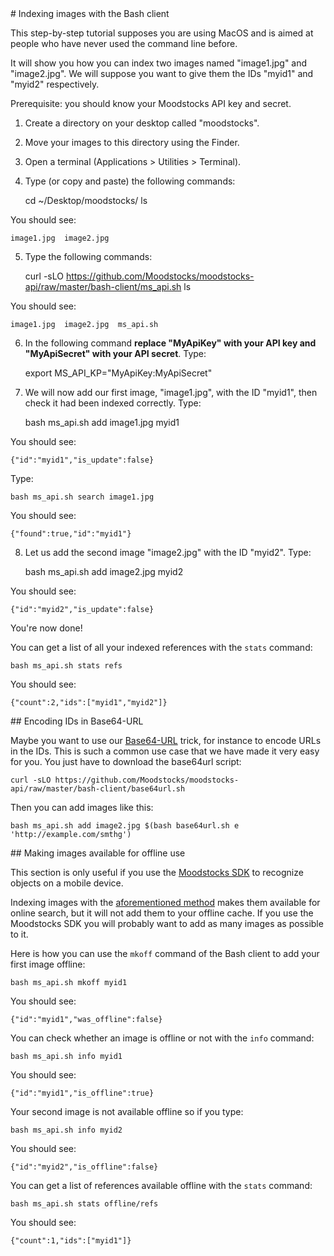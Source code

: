 <a name="add-images"/>
# Indexing images with the Bash client

This step-by-step tutorial supposes you are using MacOS and is aimed at people who have never used the command line before.

It will show you how you can index two images named "image1.jpg" and "image2.jpg". We will suppose you want to give them the IDs "myid1" and "myid2" respectively.

Prerequisite: you should know your Moodstocks API key and secret.

1) Create a directory on your desktop called "moodstocks".

2) Move your images to this directory using the Finder.

3) Open a terminal (Applications > Utilities > Terminal).

4) Type (or copy and paste) the following commands:

    cd ~/Desktop/moodstocks/
    ls

You should see:

    image1.jpg	image2.jpg

5) Type the following commands:

    curl -sLO https://github.com/Moodstocks/moodstocks-api/raw/master/bash-client/ms_api.sh
    ls

You should see:

    image1.jpg	image2.jpg	ms_api.sh

6) In the following command **replace "MyApiKey" with your API key and "MyApiSecret" with your API secret**. Type:

    export MS_API_KP="MyApiKey:MyApiSecret"

7) We will now add our first image, "image1.jpg", with the ID "myid1", then check it had been indexed correctly. Type:

    bash ms_api.sh add image1.jpg myid1

You should see:

    {"id":"myid1","is_update":false}

Type:

    bash ms_api.sh search image1.jpg

You should see:

    {"found":true,"id":"myid1"}

8) Let us add the second image "image2.jpg" with the ID "myid2". Type:

    bash ms_api.sh add image2.jpg myid2

You should see:

    {"id":"myid2","is_update":false}

You're now done!

You can get a list of all your indexed references with the `stats` command:

    bash ms_api.sh stats refs

You should see:

    {"count":2,"ids":["myid1","myid2"]}

<a name="base64-url"/>
## Encoding IDs in Base64-URL

Maybe you want to use our [Base64-URL](https://github.com/Moodstocks/moodstocks-api/wiki/api-v2-doc#data-in-id) trick, for instance to encode URLs in the IDs. This is such a common use case that we have made it very easy for you. You just have to download the base64url script:

    curl -sLO https://github.com/Moodstocks/moodstocks-api/raw/master/bash-client/base64url.sh

Then you can add images like this:

    bash ms_api.sh add image2.jpg $(bash base64url.sh e 'http://example.com/smthg')

<a name="flag-offline"/>
## Making images available for offline use

This section is only useful if you use the [Moodstocks SDK](https://github.com/Moodstocks/moodstocks-sdk) to recognize objects on a mobile device.

Indexing images with the [aforementioned method](#add-images) makes them available for online search, but it will not add them to your offline cache. If you use the Moodstocks SDK you will probably want to add as many images as possible to it.

Here is how you can use the `mkoff` command of the Bash client to add your first image offline:

    bash ms_api.sh mkoff myid1

You should see:

    {"id":"myid1","was_offline":false}

You can check whether an image is offline or not with the `info` command:

    bash ms_api.sh info myid1

You should see:

    {"id":"myid1","is_offline":true}

Your second image is not available offline so if you type:

    bash ms_api.sh info myid2

You should see:

    {"id":"myid2","is_offline":false}

You can get a list of references available offline with the `stats` command:

    bash ms_api.sh stats offline/refs

You should see:

    {"count":1,"ids":["myid1"]}